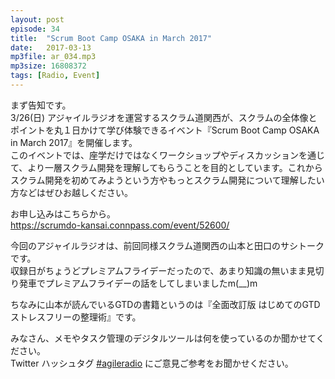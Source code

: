 ```yaml
---
layout: post
episode: 34
title:  "Scrum Boot Camp OSAKA in March 2017"
date:   2017-03-13
mp3file: ar_034.mp3
mp3size: 16808372
tags: [Radio, Event]
---
```


まず告知です。  
3/26(日) アジャイルラジオを運営するスクラム道関西が、スクラムの全体像とポイントを丸１日かけて学び体験できるイベント『Scrum Boot Camp OSAKA in March 2017』を開催します。  
このイベントでは、座学だけではなくワークショップやディスカッションを通じて、より一層スクラム開発を理解してもらうことを目的としています。これからスクラム開発を初めてみようという方やもっとスクラム開発について理解したい方などはぜひお越しください。  

お申し込みはこちらから。  
https://scrumdo-kansai.connpass.com/event/52600/  

今回のアジャイルラジオは、前回同様スクラム道関西の山本と田口のサシトークです。  
収録日がちょうどプレミアムフライデーだったので、あまり知識の無いまま見切り発車でプレミアムフライデーの話をしてしまいましたm(__)m  

ちなみに山本が読んでいるGTDの書籍というのは『全面改訂版 はじめてのGTD ストレスフリーの整理術』です。

みなさん、メモやタスク管理のデジタルツールは何を使っているのか聞かせてください。  
Twitter ハッシュタグ [#agileradio](https://twitter.com/intent/tweet?hashtags=agileradio) にご意見ご参考をお聞かせください。

